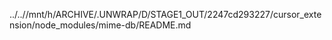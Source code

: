 ../..//mnt/h/ARCHIVE/.UNWRAP/D/STAGE1_OUT/2247cd293227/cursor_extension/node_modules/mime-db/README.md